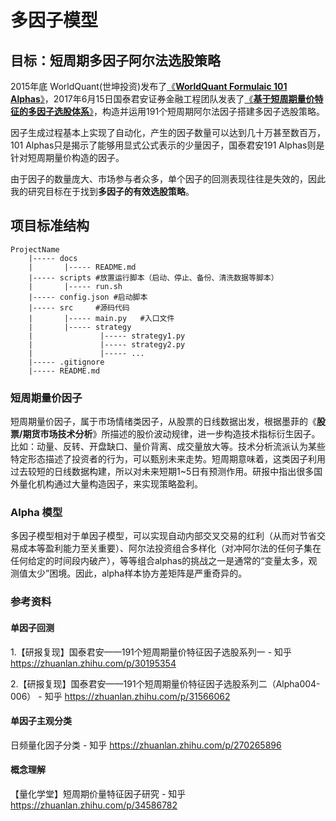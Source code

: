 # 多因子模型
## 目标：短周期多因子阿尔法选股策略
2015年底 WorldQuant(世坤投资)发布了[《**WorldQuant Formulaic 101 Alphas**》](https://github.com/SelenaMa9812/Guotai-Junan-191-Alpha/blob/main/files/101%20Formulaic%20Alphas.pdf)，2017年6月15日国泰君安证券金融工程团队发表了[《**基于短周期量价特征的多因子选股体系**》](https://github.com/SelenaMa9812/Guotai-Junan-191-Alpha/blob/main/files/%E5%9B%BD%E6%B3%B0%E5%90%9B%E5%AE%89%EF%BC%8D%E5%9F%BA%E4%BA%8E%E7%9F%AD%E5%91%A8%E6%9C%9F%E4%BB%B7%E9%87%8F%E7%89%B9%E5%BE%81%E7%9A%84%E5%A4%9A%E5%9B%A0%E5%AD%90%E9%80%89%E8%82%A1%E4%BD%93%E7%B3%BB.pdf)，构造并运用191个短周期阿尔法因子搭建多因子选股策略。

因子生成过程基本上实现了自动化，产生的因子数量可以达到几十万甚至数百万，101 Alphas只是揭示了能够用显式公式表示的少量因子，国泰君安191 Alphas则是针对短周期量价构造的因子。

由于因子的数量庞大、市场参与者众多，单个因子的回测表现往往是失效的，因此我的研究目标在于找到**多因子的有效选股策略**。





## 项目标准结构
```
ProjectName
    |----- docs
    |       |----- README.md
    |----- scripts #放置运行脚本（启动、停止、备份、清洗数据等脚本）
    |       |----- run.sh
    |----- config.json #启动脚本
    |----- src     #源码代码
    |       |----- main.py   #入口文件
    |       |----- strategy
    |               |----- strategy1.py
    |               |----- strategy2.py
    |               |----- ...
    |----- .gitignore
    |----- README.md
```

### 短周期量价因子
短周期量价因子，属于市场情绪类因子，从股票的日线数据出发，根据墨菲的《**股票/期货市场技术分析**》所描述的股价波动规律，进一步构造技术指标衍生因子。比如：动量、反转、开盘缺口、量价背离、成交量放大等。技术分析流派认为某些特定形态描述了投资者的行为，可以甄别未来走势。短周期意味着，这类因子利用过去较短的日线数据构建，所以对未来短期1~5日有预测作用。研报中指出很多国外量化机构通过大量构造因子，来实现策略盈利。

### Alpha 模型


多因子模型相对于单因子模型，可以实现自动内部交叉交易的红利（从而对节省交易成本等盈利能力至关重要）、阿尔法投资组合多样化（对冲阿尔法的任何子集在任何给定的时间段内破产），等等组合alphas的挑战之一是通常的“变量太多，观测值太少”困境。因此，alpha样本协方差矩阵是严重奇异的。







### 参考资料
#### 单因子回测
1.【研报复现】国泰君安——191个短周期量价特征因子选股系列一 - 知乎  https://zhuanlan.zhihu.com/p/30195354

2.【研报复现】国泰君安——191个短周期量价特征因子选股系列二（Alpha004-006） - 知乎  https://zhuanlan.zhihu.com/p/31566062

#### 单因子主观分类
日频量化因子分类 - 知乎  https://zhuanlan.zhihu.com/p/270265896

#### 概念理解
【量化学堂】短周期价量特征因子研究 - 知乎  https://zhuanlan.zhihu.com/p/34586782




